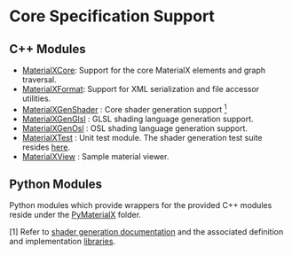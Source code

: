 # Core Specification Support

## C++ Modules
-   [MaterialXCore](MaterialXCore): Support for the core MaterialX elements and graph traversal.
-   [MaterialXFormat](MaterialXFormat): Support for XML serialization and file accessor utilities.
-   [MaterialXGenShader](MaterialXGenShader) : Core shader generation support [<sup>1</sup>](#1)
-   [MaterialXGenGlsl](MaterialXGenGlsl) : GLSL shading language generation support.
-   [MaterialXGenOsl](MaterialXGenOsl) : OSL shading language generation support.
-   [MaterialXTest](MaterialXTest) : Unit test module. The shader generation test suite resides [here](../resources/Materials/TestSuite).
-   [MaterialXView](MaterialXView) : Sample material viewer.

## Python Modules

Python modules which provide wrappers for the provided C++ modules reside under the [PyMaterialX](PyMaterialX/README.md) folder.

\[1\] <a class="anchor" id="1"></a> Refer to [shader generation documentation](../documents/DeveloperGuide/ShaderGeneration.md) and the associated definition and implementation [libraries](../libraries).
